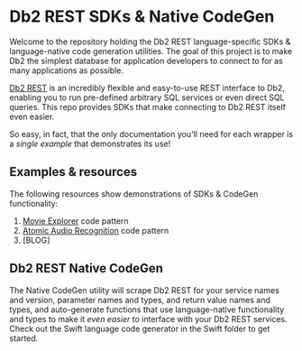 # Db2 REST SDKs & Native CodeGen

Welcome to the repository holding the Db2 REST language-specific SDKs & language-native code generation utilities. The goal of this project is to make Db2 the simplest database for application developers to connect to for as many applications as possible.

[Db2 REST](https://www.ibm.com/docs/en/db2-for-zos/12?topic=db2-rest-services) is an incredibly flexible and easy-to-use REST interface to Db2, enabling you to run pre-defined arbitrary SQL services or even direct SQL queries. This repo provides SDKs that make connecting to Db2 REST itself even easier.

So easy, in fact, that the only documentation you'll need for each wrapper is a *single example* that demonstrates its use!

## Examples & resources

The following resources show demonstrations of SDKs & CodeGen functionality:

1. [Movie Explorer](https://github.com/IBM-Db2-Developer/Movie-Explorer-Code-Pattern) code pattern
1. [Atomic Audio Recognition](https://github.com/IBM-Db2-Developer/Atomic-Music-Discovery-With-Db2) code pattern
1. [BLOG]

## Db2 REST Native CodeGen

The Native CodeGen utility will scrape Db2 REST for your service names and version, parameter names and types, and return value names and types, and auto-generate functions that use language-native functionality and types to make it *even easier* to interface with your Db2 REST services. Check out the Swift language code generator in the Swift folder to get started.
